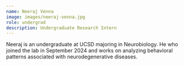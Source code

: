```yaml
---
name: Neeraj Venna
image: images/neeraj-venna.jpg
role: undergrad
description: Undergraduate Research Intern
---
```


Neeraj is an undergraduate at UCSD majoring in Neurobiology. He who joined the lab in
September 2024 and works on analyzing behavioral patterns associated with
neurodegenerative diseases.